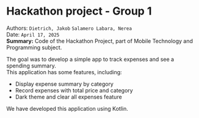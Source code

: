 # Hackathon project - Group 1
Authors: `Dietrich, Jakob` `Salamero Labara, Nerea`<br>
Date: `April 17, 2025`<br>
**Summary:** Code of the Hackathon Project, part of Mobile Technology and Programming subject.

The goal was to develop a simple app to track expenses and see a spending summary.<br>
This application has some features, including: 
- Display expense summary by category
- Record expenses with total price and category
- Dark theme and clear all expenses feature


We have developed this application using Kotlin.
